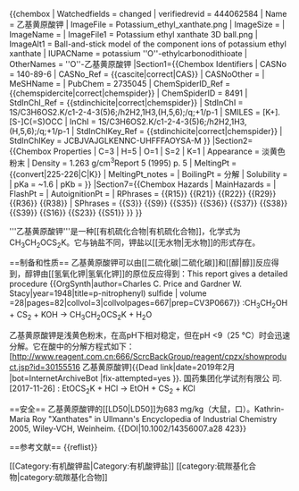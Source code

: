 {{chembox
| Watchedfields = changed
| verifiedrevid = 444062584
| Name = 乙基黄原酸钾
| ImageFile = Potassium_ethyl_xanthate.png
| ImageSize = 
| ImageName = 
| ImageFile1 = Potassium ethyl xanthate 3D ball.png
| ImageAlt1 = Ball-and-stick model of the component ions of potassium ethyl xanthate
| IUPACName = potassium ''O''-ethylcarbonodithioate
| OtherNames = ''O''-乙基黄原酸钾
|Section1={{Chembox Identifiers
| CASNo = 140-89-6
| CASNo_Ref = {{cascite|correct|CAS}}
| CASNoOther = 
| MeSHName = 
| PubChem = 2735045
| ChemSpiderID_Ref = {{chemspidercite|correct|chemspider}}
| ChemSpiderID = 8491
| StdInChI_Ref = {{stdinchicite|correct|chemspider}}
| StdInChI = 1S/C3H6OS2.K/c1-2-4-3(5)6;/h2H2,1H3,(H,5,6);/q;+1/p-1
| SMILES = [K+].[S-]C(=S)OCC
| InChI = 1S/C3H6OS2.K/c1-2-4-3(5)6;/h2H2,1H3,(H,5,6);/q;+1/p-1
| StdInChIKey_Ref = {{stdinchicite|correct|chemspider}}
| StdInChIKey = JCBJVAJGLKENNC-UHFFFAOYSA-M
}}
|Section2={{Chembox Properties
| C=3 | H=5 | O=1 | S=2 | K=1
| Appearance = 淡黄色粉末
| Density = 1.263 g/cm<sup>3</sup><ref name=r5p5>Report 5 (1995) p. 5</ref>
| MeltingPt = {{convert|225-226|C|K}}
| MeltingPt_notes = 
| BoilingPt = 分解
| Solubility = 
| pKa = ~1.6
| pKb = }}
|Section7={{Chembox Hazards
| MainHazards = 
| FlashPt = 
| AutoignitionPt = 
| RPhrases = {{R15}} {{R21}} {{R22}} {{R29}} {{R36}} {{R38}}
| SPhrases = {{S3}} {{S9}} {{S35}} {{S36}} {{S37}} {{S38}} {{S39}} {{S16}} {{S23}} {{S51}}
}}
}}

'''乙基黄原酸钾'''是一种[[有机硫化合物|有机硫化合物]]，化学式为CH<sub>3</sub>CH<sub>2</sub>OCS<sub>2</sub>K。它与钠盐不同，钾盐以[[无水物|无水物]]的形式存在。

==制备和性质==
乙基黄原酸钾可以由[[二硫化碳|二硫化碳]]和[[醇|醇]]反应得到，醇钾由[[氢氧化钾|氢氧化钾]]的原位反应得到：<ref>This report gives a detailed procedure {{OrgSynth|author=Charles C. Price and Gardner W. Stacy|year=1948|title=p-nitrophenyl) sulfide
| volume =28|pages=82|collvol=3|collvolpages=667|prep=CV3P0667}}</ref>
:CH<sub>3</sub>CH<sub>2</sub>OH  +  CS<sub>2</sub>  +  KOH →  CH<sub>3</sub>CH<sub>2</sub>OCS<sub>2</sub>K  +  H<sub>2</sub>O

乙基黄原酸钾是浅黄色粉末，在高pH下相对稳定，但在pH <9（25 °C）时会迅速分解。它在酸中的分解方程式如下：<ref>[http://www.reagent.com.cn:666/ScrcBackGroup/reagent/cpzx/showproduct.jsp?id=30155516 乙基黄原酸钾]{{Dead link|date=2019年2月 |bot=InternetArchiveBot |fix-attempted=yes }}. 国药集团化学试剂有限公 司. [2017-11-26]</ref>
: EtOCS<sub>2</sub>K + HCl → EtOH + CS<sub>2</sub> + KCl

==安全==
乙基黄原酸钾的[[LD50|LD50]]为683 mg/kg（大鼠，口）。<ref name=Ullmann>Kathrin-Maria Roy "Xanthates" in Ullmann's Encyclopedia of Industrial Chemistry 2005, Wiley-VCH, Weinheim. {{DOI|10.1002/14356007.a28 423}}</ref>

==参考文献==
{{reflist}}

[[Category:有机酸钾盐|Category:有机酸钾盐]]
[[category:硫羰基化合物|category:硫羰基化合物]]